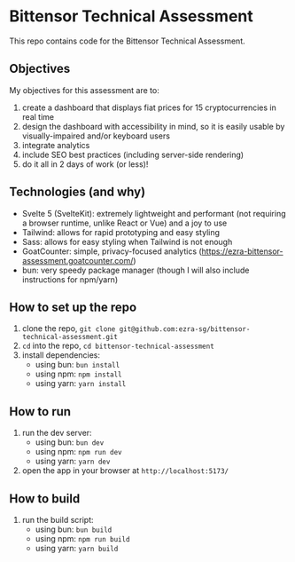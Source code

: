 # Bittensor Technical Assessment
This repo contains code for the Bittensor Technical Assessment.


## Objectives
My objectives for this assessment are to:
1. create a dashboard that displays fiat prices for 15 cryptocurrencies in real time
2. design the dashboard with accessibility in mind, so it is easily usable by visually-impaired and/or keyboard users
3. integrate analytics
4. include SEO best practices (including server-side rendering)
5. do it all in 2 days of work (or less)!

## Technologies (and why)
- Svelte 5 (SvelteKit): extremely lightweight and performant (not requiring a browser runtime, unlike React or Vue) and a joy to use
- Tailwind: allows for rapid prototyping and easy styling
- Sass: allows for easy styling when Tailwind is not enough
- GoatCounter: simple, privacy-focused analytics (https://ezra-bittensor-assessment.goatcounter.com/)
- bun: very speedy package manager (though I will also include instructions for npm/yarn)

## How to set up the repo
1. clone the repo, `git clone git@github.com:ezra-sg/bittensor-technical-assessment.git`
2. `cd` into the repo, `cd bittensor-technical-assessment`
3. install dependencies:
    - using bun: `bun install`
    - using npm: `npm install`
    - using yarn: `yarn install`

## How to run
1. run the dev server:
    - using bun: `bun dev`
    - using npm: `npm run dev`
    - using yarn: `yarn dev`
2. open the app in your browser at `http://localhost:5173/`


## How to build
1. run the build script:
    - using bun: `bun build`
    - using npm: `npm run build`
    - using yarn: `yarn build`
